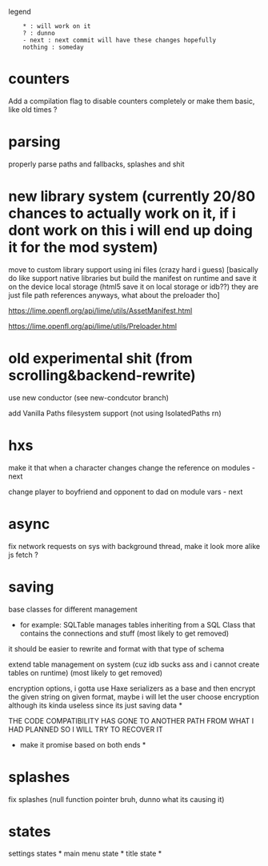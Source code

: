 
legend

```
    * : will work on it
    ? : dunno
    - next : next commit will have these changes hopefully
    nothing : someday
```

# counters

Add a compilation flag to disable counters completely or make them basic, like old times ?

# parsing

properly parse paths and fallbacks, splashes and shit

# new library system (currently 20/80 chances to actually work on it, if i dont work on this i will end up doing it for the mod system)

move to custom library support using ini files (crazy hard i guess) [basically do like support native libraries but build the manifest on runtime and save it on the device local storage (html5 save it on local storage or idb??) they are just file path references anyways, what about the preloader tho]

https://lime.openfl.org/api/lime/utils/AssetManifest.html

https://lime.openfl.org/api/lime/utils/Preloader.html

# old experimental shit (from scrolling&backend-rewrite)

use new conductor (see new-condcutor branch)

add Vanilla Paths filesystem support (not using IsolatedPaths rn)

# hxs

make it that when a character changes change the reference on modules - next

change player to boyfriend and opponent to dad on module vars - next

# async 

fix network requests on sys with background thread, make it look more alike js fetch ?

# saving

base classes for different management
- for example: SQLTable manages tables inheriting from a SQL Class that contains the connections and stuff (most likely to get removed)

it should be easier to rewrite and format with that type of schema

extend table management on system (cuz idb sucks ass and i cannot create tables on runtime) (most likely to get removed)

encryption options, i gotta use Haxe serializers as a base and then encrypt the given string on given format, maybe i will let the user choose encryption although its kinda useless since its just saving data *

THE CODE COMPATIBILITY HAS GONE TO ANOTHER PATH FROM WHAT I HAD PLANNED SO I WILL TRY TO RECOVER IT
- make it promise based on both ends *

# splashes

fix splashes (null function pointer bruh, dunno what its causing it)

# states

settings states *
main menu state *
title state *